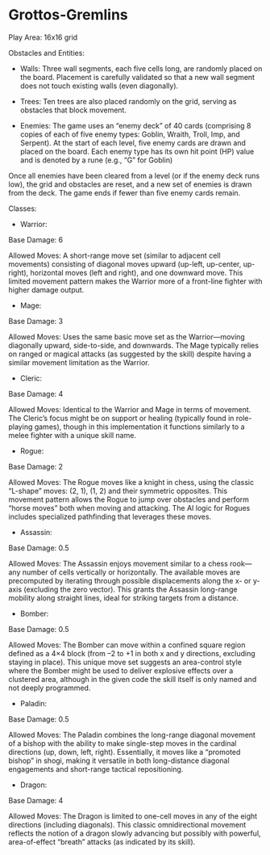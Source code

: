 # Grottos-Gremlins

Play Area: 16x16 grid

Obstacles and Entities:

- Walls: Three wall segments, each five cells long, are randomly placed on the board. Placement is carefully validated so that a new wall segment does not touch existing walls (even diagonally).

- Trees: Ten trees are also placed randomly on the grid, serving as obstacles that block movement.

- Enemies: The game uses an “enemy deck” of 40 cards (comprising 8 copies of each of five enemy types: Goblin, Wraith, Troll, Imp, and Serpent). At the start of each level, five enemy cards are drawn and placed on the board. Each enemy type has its own hit point (HP) value and is denoted by a rune (e.g., “G” for Goblin)

Once all enemies have been cleared from a level (or if the enemy deck runs low), the grid and obstacles are reset, and a new set of enemies is drawn from the deck. The game ends if fewer than five enemy cards remain.

Classes:

- Warrior:

Base Damage: 6

Allowed Moves:
A short-range move set (similar to adjacent cell movements) consisting of diagonal moves upward (up-left, up-center, up-right), horizontal moves (left and right), and one downward move. This limited movement pattern makes the Warrior more of a front-line fighter with higher damage output.

- Mage:

Base Damage: 3

Allowed Moves:
Uses the same basic move set as the Warrior—moving diagonally upward, side-to-side, and downwards. The Mage typically relies on ranged or magical attacks (as suggested by the skill) despite having a similar movement limitation as the Warrior.

- Cleric:

Base Damage: 4

Allowed Moves:
Identical to the Warrior and Mage in terms of movement. The Cleric’s focus might be on support or healing (typically found in role-playing games), though in this implementation it functions similarly to a melee fighter with a unique skill name.

- Rogue:

Base Damage: 2

Allowed Moves:
The Rogue moves like a knight in chess, using the classic “L-shape” moves: (2, 1), (1, 2) and their symmetric opposites. This movement pattern allows the Rogue to jump over obstacles and perform “horse moves” both when moving and attacking. The AI logic for Rogues includes specialized pathfinding that leverages these moves.

- Assassin:

Base Damage: 0.5

Allowed Moves:
The Assassin enjoys movement similar to a chess rook—any number of cells vertically or horizontally. The available moves are precomputed by iterating through possible displacements along the x- or y-axis (excluding the zero vector). This grants the Assassin long-range mobility along straight lines, ideal for striking targets from a distance.

- Bomber:

Base Damage: 0.5

Allowed Moves:
The Bomber can move within a confined square region defined as a 4×4 block (from –2 to +1 in both x and y directions, excluding staying in place). This unique move set suggests an area-control style where the Bomber might be used to deliver explosive effects over a clustered area, although in the given code the skill itself is only named and not deeply programmed.

- Paladin:

Base Damage: 0.5

Allowed Moves:
The Paladin combines the long-range diagonal movement of a bishop with the ability to make single-step moves in the cardinal directions (up, down, left, right). Essentially, it moves like a “promoted bishop” in shogi, making it versatile in both long-distance diagonal engagements and short-range tactical repositioning.

- Dragon:

Base Damage: 4

Allowed Moves:
The Dragon is limited to one-cell moves in any of the eight directions (including diagonals). This classic omnidirectional movement reflects the notion of a dragon slowly advancing but possibly with powerful, area-of-effect “breath” attacks (as indicated by its skill).

